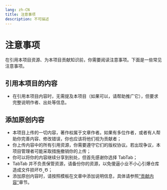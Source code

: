 ```yaml
---
lang: zh-CN
title: 注意事项
description: 不可描述
---
```


# 注意事项
在引用本项目资源、为本项目贡献知识前，你需要阅读注意事项。下面是一些常见注意事项。

## 引用本项目的内容
- 在引用本项目内容时，无需提及本项目（如果可以，请帮助推广它），但要求完整说明作者、出处等信息。

## 添加原创内容
- 本项目上传的一切内容，著作权属于文章作者。如果有多位作者，或者有人帮助你完善内容、修改错误，你也应该将他们视为贡献者；
- 你上传内容中的所有引用资源，你需要遵守它们的版权协议。若出现争议，本项目管理者可能采取措施撤销你的上传；
- 你可以将你的内容继续分享到别处，但首先感谢你选择 TabTab；
- TabTab 并不负责保管资源，请备份你的资源，以免傻逼小业不小心引爆仓库造成文件损坏Ծ‸Ծ；
- 添加原创内容时，请按照模板在文章中添加说明信息，具体请参照[“贡献内容”][1]章节。

[1]: ./Add.md